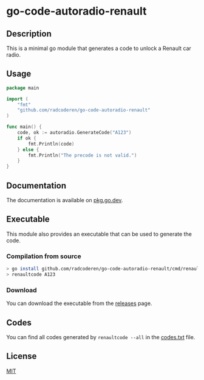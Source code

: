 # go-code-autoradio-renault

## Description

This is a minimal go module that generates a code to unlock a Renault car radio.

## Usage

```go
package main

import (
    "fmt"
    "github.com/radcoderen/go-code-autoradio-renault"
)

func main() {
    code, ok := autoradio.GenerateCode("A123")
    if ok {
        fmt.Println(code)
    } else {
        fmt.Println("The precode is not valid.")
    }
}
```

## Documentation

The documentation is available on [pkg.go.dev](https://pkg.go.dev/github.com/radcoderen/go-code-autoradio-renault).

## Executable

This module also provides an executable that can be used to generate the code.

### Compilation from source

```bash
> go install github.com/radcoderen/go-code-autoradio-renault/cmd/renaultcode
> renaultcode A123
```

### Download

You can download the executable from the [releases](https://github.com/radcoderen/go-code-autoradio-renault/releases) page.

## Codes

You can find all codes generated by `renaultcode --all` in the [codes.txt](codes.txt) file.

## License

[MIT](LICENSE)


